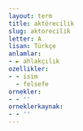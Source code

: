 ```yaml
---
layout: term
title: aktörecilik
slug: aktorecilik
letter: A
lisan: Türkçe
anlamlar:
- ► ahlakçılık
ozellikler:
- - isim
  - felsefe
ornekler:
- - ''
orneklerkaynak:
- - ''
---
```

